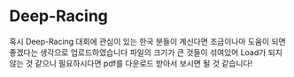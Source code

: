 # Deep-Racing
 혹시 Deep-Racing 대회에 관심이 있는 한국 분들이 계신다면 조금이나마 도움이 되면 좋겠다는 생각으로 업로드하였습니다
 파일의 크기가 큰 것들이 섞여있어 Load가 되지 않는 것 같으니 필요하시다면 pdf를 다운로드 받아서 보시면 될 것 같습니다!
